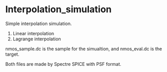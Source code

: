 # Interpolation_simulation

Simple interpolation simulation.
1. Linear interpolation
2. Lagrange interpolation

nmos_sample.dc is the sample for the simualtion, and
nmos_eval.dc is the target.

Both files are made by Spectre SPICE with PSF format.
